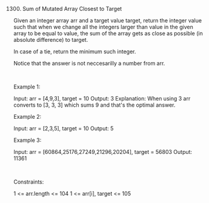 1300. Sum of Mutated Array Closest to Target

Given an integer array arr and a target value target, return the integer value such that when we change all the integers larger than value in the given array to be equal to value, the sum of the array gets as close as possible (in absolute difference) to target.

In case of a tie, return the minimum such integer.

Notice that the answer is not neccesarilly a number from arr.

 

Example 1:

Input: arr = [4,9,3], target = 10
Output: 3
Explanation: When using 3 arr converts to [3, 3, 3] which sums 9 and that's the optimal answer.


Example 2:

Input: arr = [2,3,5], target = 10
Output: 5


Example 3:

Input: arr = [60864,25176,27249,21296,20204], target = 56803
Output: 11361


 

Constraints:

1 <= arr.length <= 104
1 <= arr[i], target <= 105